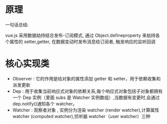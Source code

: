 <!-- Vue2 -->

# 原理

一句话总结:

vue.js 采用数据劫持结合发布-订阅模式, 通过 Object.defineproperty 来劫持各个属性的 setter,getter, 在数据变动时发布消息给订阅者, 触发响应的监听回调

# 核心实现类

- Observer : 它的作用是给对象的属性添加 getter 和 setter，用于依赖收集和派发更新
- Dep : 用于收集当前响应式对象的依赖关系,每个响应式对象包括子对象都拥有一个 Dep 实例（里面 subs 是 Watcher 实例数组）,当数据有变更时,会通过 dep.notify()通知各个 watcher。
- Watcher : 观察者对象 , 实例分为渲染 watcher (render watcher),计算属性 watcher (computed watcher),侦听器 watcher（user watcher）三种

<!-- TODO -->